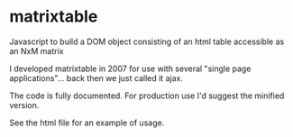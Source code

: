 # matrixtable
Javascript to build a DOM object consisting of an html table accessible as an NxM matrix

I developed matrixtable in 2007 for use with several "single page applications"... back then we just called it ajax.

The code is fully documented.  For production use I'd suggest the minified version.

See the html file for an example of usage.  

